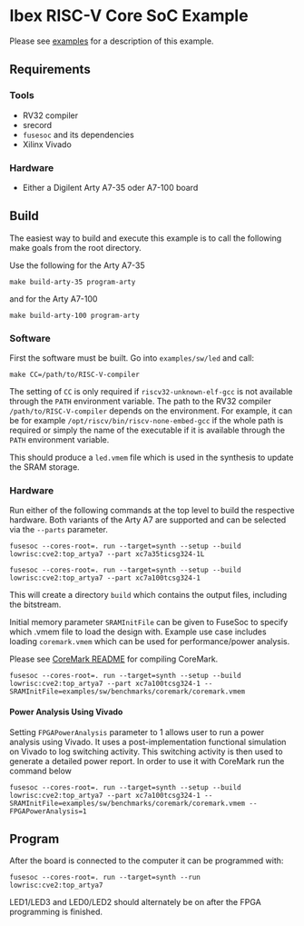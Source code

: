 # Ibex RISC-V Core SoC Example

Please see [examples](https://ibex-core.readthedocs.io/en/latest/02_user/examples.html "Ibex User Manual") for a description of this example.

## Requirements

### Tools

  - RV32 compiler
  - srecord
  - `fusesoc` and its dependencies
  - Xilinx Vivado

### Hardware

  - Either a Digilent Arty A7-35 oder A7-100 board

## Build

The easiest way to build and execute this example is to call the following make goals from the root directory.

Use the following for the Arty A7-35

```
make build-arty-35 program-arty
```

and for the Arty A7-100

```
make build-arty-100 program-arty
```

### Software

First the software must be built. Go into `examples/sw/led` and call:

```
make CC=/path/to/RISC-V-compiler
```

The setting of `CC` is only required if `riscv32-unknown-elf-gcc` is not available through the `PATH` environment variable.
The path to the RV32 compiler `/path/to/RISC-V-compiler` depends on the environment.
For example, it can be for example `/opt/riscv/bin/riscv-none-embed-gcc` if the whole path is required or simply the name of the executable if it is available through the `PATH` environment variable.

This should produce a `led.vmem` file which is used in the synthesis to update the SRAM storage.



### Hardware

Run either of the following commands at the top level to build the respective hardware.
Both variants of the Arty A7 are supported and can be selected via the `--parts` parameter.

```
fusesoc --cores-root=. run --target=synth --setup --build lowrisc:cve2:top_artya7 --part xc7a35ticsg324-1L
```

```
fusesoc --cores-root=. run --target=synth --setup --build lowrisc:cve2:top_artya7 --part xc7a100tcsg324-1
```

This will create a directory `build` which contains the output files, including
the bitstream.


Initial memory parameter `SRAMInitFile` can be given to FuseSoc to specify which .vmem file to load the design with.
Example use case includes loading `coremark.vmem` which can be used for performance/power analysis.

Please see [CoreMark README](https://github.com/lowRISC/ibex/blob/master/examples/sw/benchmarks/README.md) for compiling CoreMark.

```
fusesoc --cores-root=. run --target=synth --setup --build lowrisc:cve2:top_artya7 --part xc7a100tcsg324-1 --SRAMInitFile=examples/sw/benchmarks/coremark/coremark.vmem
```

#### Power Analysis Using Vivado

Setting `FPGAPowerAnalysis` parameter to 1 allows user to run a power analysis using Vivado.
It uses a post-implementation functional simulation on Vivado to log switching activity.
This switching activity is then used to generate a detailed power report.
In order to use it with CoreMark run the command below

```
fusesoc --cores-root=. run --target=synth --setup --build lowrisc:cve2:top_artya7 --part xc7a100tcsg324-1 --SRAMInitFile=examples/sw/benchmarks/coremark/coremark.vmem --FPGAPowerAnalysis=1
```

## Program

After the board is connected to the computer it can be programmed with:

```
fusesoc --cores-root=. run --target=synth --run lowrisc:cve2:top_artya7
```

LED1/LED3 and LED0/LED2 should alternately be on after the FPGA programming is finished.
